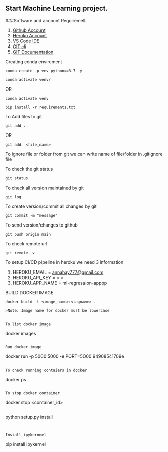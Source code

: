 ## Start Machine Learning project.

###Software and account Requiremet.

1. [Github Account](https://gihtub.com)
2. [Heroko Account](https://dashbord.heroko.com/login)
3. [VS Code IDE](https://code.visualstudio.com/download)
4. [GIT cli](https://git-scm/downloads)
5. [GIT Documentation](https://git-scm.com/docs/gittutorial)


Creating conda envirement
```
conda create -p vev python==3.7 -y
```
```
conda activate venv/
```
OR
```
conda activate venv
```

```
pip install -r requirements.txt
```

To Add files to git
```
git add .
```

OR
```
git add  <file_name>
```

To ignore  file or  folder from git we can write name of file/folder in .gitignore file

To check the git status
```
git status
```
To check all version maintained by git
```
git log
```

To create version/commit all changes by git
```
git commit -m "message"
```

To send version/changes to github
```
git push origin main
```

To check remote url
```
git remote -v
```

To setup CI/CD pipeline in heroku we need 3 information

1. HEROKU_EMAIL = annahay777@gmail.com
2. HEROKU_API_KEY = < >
3. HEROKU_APP_NAME = ml-regression-apppp


BUILD DOCKER IMAGE
```
docker build -t <image_name>:<tagname> .

>Note: Image name for docker must be lowercase


To list docker image
```
docker images
```

Run docker image
```
docker run -p 5000:5000 -e PORT=5000 94908541709e
```

To check running contaiers in docker
```
docker ps
```

To stop docker container
```
docker stop <container_id>
```

```
python setup.py install
```


Install ipykernnel

```
pip install ipykernel
```



